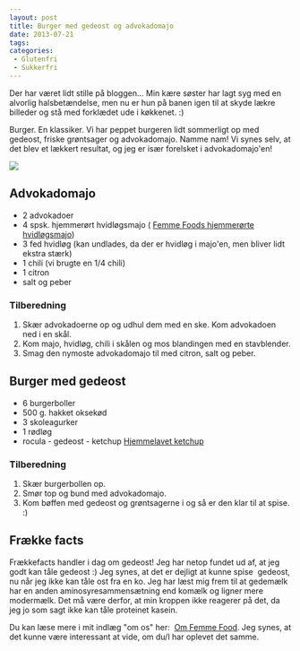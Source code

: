 ```yaml
---
layout: post
title: Burger med gedeost og advokadomajo
date: 2013-07-21
tags:
categories:
 - Glutenfri
 - Sukkerfri
---
```


Der har været lidt stille på bloggen... Min kære søster har lagt syg med en
alvorlig halsbetændelse, men nu er hun på banen igen til at skyde lækre billeder
og stå med forklædet ude i køkkenet. :)

Burger. En klassiker. Vi har peppet burgeren lidt sommerligt op med gedeost, friske grøntsager og advokadomajo. Namme nam! Vi synes selv, at det blev et lækkert resultat, og jeg er især forelsket i advokadomajo'en!

[ ![](http://3.bp.blogspot.com/-YfroxKsMM_8/UevFosZ7XlI/AAAAAAAABBM/zkGyeL1A4yQ/s1600/Burger_med_gedeost.jpg) ](http://3.bp.blogspot.com/-YfroxKsMM_8/UevFosZ7XlI/AAAAAAAABBM/zkGyeL1A4yQ/s1600/Burger_med_gedeost.jpg)


## Advokadomajo
- 2 advokadoer
- 4 spsk. hjemmerørt hvidløgsmajo ( [Femme Foods hjemmerørte hvidløgsmajo](http://www.femmefood.com/2013/06/hjemmerrt-hvidlgsmajo-med-ovenbagte.html))
- 3 fed hvidløg (kan undlades, da der er hvidløg i majo'en, men bliver lidt ekstra stærk)
- 1 chili (vi brugte en 1/4 chili)
- 1 citron
- salt og peber

### Tilberedning
1. Skær advokadoerne op og udhul dem med en ske. Kom advokadoen ned i en skål.
2. Kom majo, hvidløg, chili i skålen og mos blandingen med en stavblender.
3. Smag den nymoste advokadomajo til med citron, salt og peber.


## Burger med gedeost
- 6 burgerboller
- 500 g. hakket oksekød 
- 3 skoleagurker
- 1 rødløg
- rocula
- gedeost
- ketchup [Hjemmelavet ketchup](TODO)

### Tilberedning
1. Skær burgerbollen op.
2. Smør top og bund med advokadomajo.
3. Kom bøffen med gedeost og grøntsagerne i og så er den klar til at spise. :)

## Frække facts
Frækkefacts handler i dag om gedeost! Jeg har netop fundet ud af, at jeg godt
kan tåle gedeost :) Jeg synes, at det er dejligt at kunne spise  gedeost, nu når
jeg ikke kan tåle ost fra en ko. Jeg har læst mig frem til at gedemælk har en
anden aminosyresammensætning end komælk og ligner mere modermælk. Det må være
derfor, at min kroppen ikke reagerer på det, da jeg jo som sagt ikke kan tåle
proteinet kasein.

Du kan læse mere i mit indlæg "om os" her:  [Om Femme
Food](http://www.femmefood.com/about/). Jeg synes, at det kunne være interessant
at vide, om du/I har oplevet det samme.

